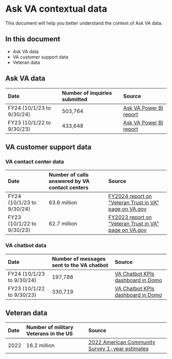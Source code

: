 # Ask VA contextual data 
This document will help you better understand the context of Ask VA data. 

## In this document
- Ask VA data
- VA customer support data
- Veteran data

## Ask VA data
|Date|Number of inquiries submitted|Source|
|:---|:---|:---|
|FY24 (10/1/23 to 9/30/24)|503,764|[Ask VA Power BI report](https://app.powerbigov.us/groups/me/reports/e895dbed-17f3-45d1-8219-2b3fe27b8b7e/ReportSection7ed347e0b11400be7ea1?ctid=e95f1b23-abaf-45ee-821d-b7ab251ab3bf)
|FY23 (10/1/22 to 9/30/23)|433,648|[Ask VA Power BI report](https://app.powerbigov.us/groups/me/reports/e895dbed-17f3-45d1-8219-2b3fe27b8b7e/ReportSection7ed347e0b11400be7ea1?ctid=e95f1b23-abaf-45ee-821d-b7ab251ab3bf)

## VA customer support data

### VA contact center data
|Date|Number of calls answered by VA contact centers|Source|
|:---|:---|:---|
|FY24 (10/1/23 to 9/30/24)|63.6 million|[FY2024 report on "Veteran Trust in VA" page on VA.gov](https://www.va.gov/initiatives/veteran-trust-in-va/)|
|FY23 (10/1/22 to 9/30/23)|62.7 million|[FY2023 report on "Veteran Trust in VA" page on VA.gov](https://www.va.gov/initiatives/veteran-trust-in-va/)|

### VA chatbot data
|Date|Number of messages sent to the VA chatbot|Source|
|:---|:---|:---|
|FY24 (10/1/23 to 9/30/24)|197,788|[VA Chatbot KPIs dashboard in Domo](https://va-gov.domo.com/page/939649897)
|FY23 (10/1/22 to 9/30/23)|330,719|[VA Chatbot KPIs dashboard in Domo](https://va-gov.domo.com/page/939649897)

## Veteran data
|Date|Number of military Veterans in the US|Source|
|:---|:---|:---|
|2022|16.2 million|[2022 American Community Survey 1-year estimates](https://www.census.gov/newsroom/facts-for-features/2023/veterans-day.html)
